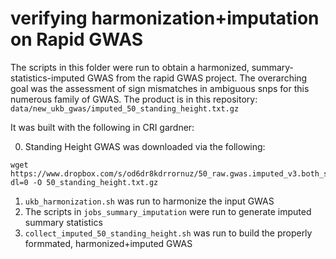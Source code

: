 # verifying harmonization+imputation on Rapid GWAS

The scripts in this folder were run to obtain a harmonized, summary-statistics-imputed GWAS
from the rapid GWAS project.
The overarching goal was the assessment of sign mismatches in ambiguous snps for this numerous family of GWAS.
The product is in this repository:
`data/new_ukb_gwas/imputed_50_standing_height.txt.gz`

It was built with the following in CRI gardner:

0) Standing Height GWAS was downloaded via the following:
```
wget https://www.dropbox.com/s/od6dr8kdrrornuz/50_raw.gwas.imputed_v3.both_sexes.tsv.bgz?dl=0 -O 50_standing_height.txt.gz
```
1) `ukb_harmonization.sh` was run to harmonize the input GWAS
2) The scripts in `jobs_summary_imputation` were run to generate imputed summary statistics
3) `collect_imputed_50_standing_height.sh` was run to build the properly formmated, harmonized+imputed GWAS
